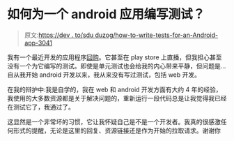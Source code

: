 # 如何为一个 android 应用编写测试？

> 原文:[https://dev . to/sdu duzog/how-to-write-tests-for-an-Android-app-3041](https://dev.to/sduduzog/how-to-write-tests-for-an-android-app-3041)

我有一个最近开发的应用程序[回购](https://github.com/sduduzog/slim-launcher)。它甚至在 play store 上直播，但我担心甚至没有一个为它编写的测试。即使是单元测试也会给我的内心带来平静，但问题是...自从我开始 android 开发以来，我从来没有写过测试，包括 web 开发。

在我的辩护中:我是自学的，我在 web 和 android 开发方面有大约 4 年的经验，我使用的大多数资源都是关于解决问题的，重新运行一段代码总是让我觉得我已经在测试它了，我通过了。

这显然是一个非常坏的习惯，它让我怀疑自己是不是一个开发者。我真的很感激任何形式的提醒，无论是这里的回复、资源链接还是作为开始的拉取请求。谢谢你